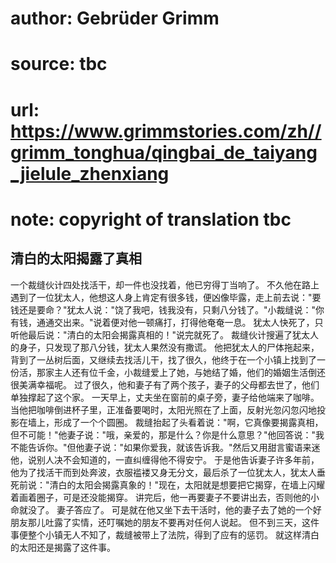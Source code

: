 # author: Gebrüder Grimm
# source: tbc
# url: https://www.grimmstories.com/zh//grimm_tonghua/qingbai_de_taiyang_jielule_zhenxiang
# note: copyright of translation tbc

## 清白的太阳揭露了真相 

一个裁缝伙计四处找活干，却一件也没找着，他已穷得丁当响了。
不久他在路上遇到了一位犹太人，他想这人身上肯定有很多钱，便凶像毕露，走上前去说："要钱还是要命？"犹太人说："饶了我吧，钱我没有，只剩八分钱了。"小裁缝说："你有钱，通通交出来。"说着便对他一顿痛打，打得他奄奄一息。
犹太人快死了，只听他最后说："清白的太阳会揭露真相的！"说完就死了。
裁缝伙计搜遍了犹太人的身子，只发现了那八分钱，犹太人果然没有撒谎。
他把犹太人的尸体拖起来，背到了一丛树后面，又继续去找活儿干，找了很久，他终于在一个小镇上找到了一份活，那家主人还有位千金，小裁缝爱上了她，与她结了婚，他们的婚姻生活倒还很美满幸福呢。
过了很久，他和妻子有了两个孩子，妻子的父母都去世了，他们单独撑起了这个家。
一天早上，丈夫坐在窗前的桌子旁，妻子给他端来了咖啡。
当他把咖啡倒进杯子里，正准备要喝时，太阳光照在了上面，反射光忽闪忽闪地投影在墙上，形成了一个个圆圈。
裁缝抬起了头看着说："啊，它真像要揭露真相，但不可能！"他妻子说："哦，亲爱的，那是什么？你是什么意思？"他回答说："我不能告诉你。"但他妻子说："如果你爱我，就该告诉我。"然后又用甜言蜜语来迷他，说别人决不会知道的，一直纠缠得他不得安宁。
于是他告诉妻子许多年前，他为了找活干而到处奔波，衣服褴褛又身无分文，最后杀了一位犹太人，犹太人垂死前说："清白的太阳会揭露真象的！"现在，太阳就是想要把它揭穿，在墙上闪耀着画着圈子，可是还没能揭穿。
讲完后，他一再要妻子不要讲出去，否则他的小命就没了。 妻子答应了。
可是就在他又坐下去干活时，他的妻子去了她的一个好朋友那儿吐露了实情，还叮嘱她的朋友不要再对任何人说起。
但不到三天，这件事便整个小镇无人不知了，裁缝被带上了法院，得到了应有的惩罚。
就这样清白的太阳还是揭露了这件事。
